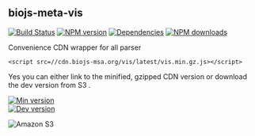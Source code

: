 biojs-meta-vis
-------------------

[![Build Status](https://travis-ci.org/biojs/biojs-meta-vis.svg?branch=master)](https://travis-ci.org/biojs/biojs-meta-vis)
[![NPM version](http://img.shields.io/npm/v/biojs-meta-vis.svg)](https://www.npmjs.org/package/biojs-meta-vis)
[![Dependencies](https://david-dm.org/biojs/biojs-meta-vis.png)](https://david-dm.org/biojs/biojs-meta-vis)
[![NPM downloads](http://img.shields.io/npm/dm/biojs-meta-vis.svg)](https://www.npmjs.org/package/biojs-meta-vis)


Convenience CDN wrapper for all parser

```
<script src=//cdn.biojs-msa.org/vis/latest/vis.min.gz.js></script>
```

Yes you can either link to the minified, gzipped CDN version or download the dev version from S3 .

[![Min version](http://img.shields.io/badge/prod-133kB-blue.svg)](https://cdn.biojs-msa.org/vis/latest/vis.min.gz.js)  
[![Dev version](http://img.shields.io/badge/dev-latest-yellow.svg)](https://s3-eu-west-1.amazonaws.com/biojs/vis/latest/vis.js) 


![Amazon S3](https://upload.wikimedia.org/wikipedia/commons/thumb/1/1d/AmazonWebservices_Logo.svg/500px-AmazonWebservices_Logo.svg.png)


